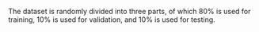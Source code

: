The dataset is randomly divided into three parts, of which 80% is used for training, 10% is used for validation, and 10% is used for testing.